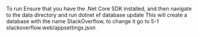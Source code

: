 To run
Ensure that you have the .Net Core SDK installed, and then navigate to the data directory and run dotnet ef database update
This will create a database with the name StackOverflow, to change it go to 5-1 stackoverflow.web/appsettings.json
